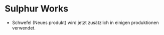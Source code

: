 # Sulphur Works

- Schwefel (Neues produkt) wird jetzt zusätzlich in einigen produktionen verwendet.
